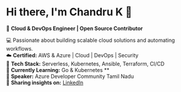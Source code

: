 # Hi there, I'm Chandru K 👋  

🚀 **Cloud & DevOps Engineer | Open Source Contributor**  

💻 Passionate about building scalable cloud solutions and automating workflows.  
☁️ **Certified:** AWS & Azure | Cloud | DevOps | Security  
🔧 **Tech Stack:** Serverless, Kubernetes, Ansible, Terraform, CI/CD  
📖 **Currently Learning:** Go & Kubernetes **  
🎤 **Speaker:** Azure Developer Community Tamil Nadu  
📢 **Sharing insights on:** [LinkedIn]([your-link-here](https://www.linkedin.com/in/chandru-k-cloud-20-conqueror03/))  
